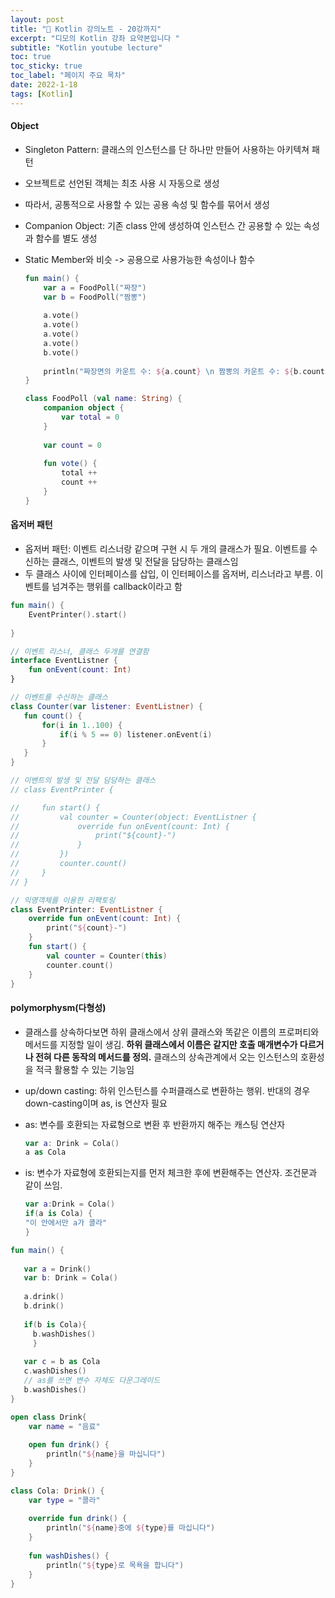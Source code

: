 ```yaml
---
layout: post
title: "📅 Kotlin 강의노트 - 20강까지"
excerpt: "디모의 Kotlin 강좌 요약본입니다 "
subtitle: "Kotlin youtube lecture"
toc: true
toc_sticky: true
toc_label: "페이지 주요 목차"
date: 2022-1-18
tags: [Kotlin]
---
```


#### Object
 
  - Singleton Pattern: 클래스의 인스턴스를 단 하나만 만들어 사용하는 아키텍쳐 패턴
  - 오브젝트로 선언된 객체는 최초 사용 시 자동으로 생성
  - 따라서, 공통적으로 사용할 수 있는 공용 속성 및 함수를 묶어서 생성  
  
  - Companion Object: 기존 class 안에 생성하여 인스턴스 간 공용할 수 있는 속성과 함수를 별도 생성
  - Static Member와 비슷 -> 공용으로 사용가능한 속성이나 함수

    ```kotlin
    fun main() {
        var a = FoodPoll("짜장")
        var b = FoodPoll("짬뽕")
        
        a.vote()
        a.vote()
        a.vote()
        a.vote()
        b.vote()
        
        println("짜장면의 카운트 수: ${a.count} \n 짬뽕의 카운트 수: ${b.count}")
    }
    
    class FoodPoll (val name: String) {
        companion object {
            var total = 0
        }
      
        var count = 0
      
        fun vote() {
            total ++
            count ++
        }
    }
    ```

#### 옵저버 패턴

- 옵저버 패턴: 이벤트 리스너랑 같으며 구현 시 두 개의 클래스가 필요. 이벤트를 수신하는 클래스, 이벤트의 발생 
및 전달을 담당하는 클래스임 
- 두 클래스 사이에 인터페이스를 삽입, 이 인터페이스를 옵저버, 리스너라고 부름. 이벤트를 넘겨주는 행위를 callback이라고 함

```kotlin
fun main() {
	EventPrinter().start()
    
}

// 이벤트 리스너, 클래스 두개를 연결함
interface EventListner {
    fun onEvent(count: Int)
} 

// 이벤트를 수신하는 클래스
class Counter(var listener: EventListner) {
   fun count() {
       for(i in 1..100) {
           if(i % 5 == 0) listener.onEvent(i)
       }
   }
}

// 이벤트의 발생 및 전달 담당하는 클래스
// class EventPrinter {

//     fun start() {
//         val counter = Counter(object: EventListner {
//             override fun onEvent(count: Int) {
//                 print("${count}-")
//             }
//         })
//         counter.count()
//     }
// }

// 익명객체를 이용한 리팩토링 
class EventPrinter: EventListner {
    override fun onEvent(count: Int) {
        print("${count}-")
    }
    fun start() {
        val counter = Counter(this)
        counter.count()
    }
}
```
#### polymorphysm(다형성)

- 클래스를 상속하다보면 하위 클래스에서 상위 클래스와 똑같은 이름의 프로퍼티와 메서드를 지정할 일이 생김. **하위 클래스에서 이름은 같지만 호출 
매개변수가 다르거나 전혀 다른 동작의 메서드를 정의.** 클래스의 상속관계에서 오는 인스턴스의 호환성을 적극 활용할 수 있는 기능임
- up/down casting: 하위 인스턴스를 수퍼클래스로 변환하는 행위. 반대의 경우 down-casting이며 as, is 연산자 필요
- as: 변수를 호환되는 자료형으로 변환 후 반환까지 해주는 캐스팅 연산자

    ```kotlin
    var a: Drink = Cola()
    a as Cola
    ```
- is: 변수가 자료형에 호환되는지를 먼저 체크한 후에 변환해주는 연산자. 조건문과 같이 쓰임.

    ```kotlin
    var a:Drink = Cola()
    if(a is Cola) {
    "이 안에서만 a가 콜라"
    }
    ```

```kotlin
fun main() {
   
   var a = Drink() 
   var b: Drink = Cola()
   
   a.drink()
   b.drink()
   
   if(b is Cola){
     b.washDishes()
	 }
   
   var c = b as Cola
   c.washDishes()
   // as를 쓰면 변수 자체도 다운그레이드
   b.washDishes() 
}

open class Drink{
    var name = "음료"
    
    open fun drink() {
        println("${name}을 마십니다")
    }
}

class Cola: Drink() {
    var type = "콜라"
    
    override fun drink() {
        println("${name}중에 ${type}를 마십니다")
    }
    
    fun washDishes() {
        println("${type}로 목욕을 합니다")
    }
}
```